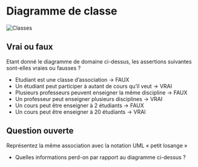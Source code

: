# Diagramme de classe

![Classes](uml/classes.png)

## Vrai ou faux

Etant donné le diagramme de domaine ci-dessus, les assertions suivantes sont-elles vraies ou fausses ? 
- Etudiant est une classe d’association -> FAUX
- Un étudiant peut participer à autant de cours qu’il veut -> VRAI
- Plusieurs professeurs peuvent enseigner la même discipline -> FAUX
- Un professeur peut enseigner plusieurs disciplines -> VRAI
- Un cours peut être enseigner à 2 étudiants -> FAUX
- Un cours peut être enseigner à 20 étudiants -> VRAI

## Question ouverte

Représentez la même association avec la notation UML « petit losange » 

- Quelles informations perd-on par rapport au diagramme ci-dessus ? 
  